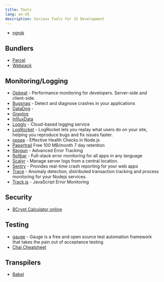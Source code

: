 ```yaml
---
title: Tools
lang: en-US
description: Various Tools for JS Development
---
```


* [ngrok](https://ngrok.com/)


## Bundlers

* [Parcel](https://parceljs.org/)
* [Webpack](https://webpack.js.org/)

## Monitoring/Logging

* [Opbeat](https://opbeat.com/) - Performance monitoring for developers. Server-side and client-side.
* [Bugsnag](https://bugsnag.com/) - Detect and diagnose crashes in your applications
* [DataDog](https://www.datadoghq.com) -
* [Graylog](https://www.graylog.org/)
* [InfluxData](https://influxdata.com/)
* [Loggly](https://www.loggly.com/) - Cloud-based logging service
* [LogRocket](https://logrocket.com/) - LogRocket lets you replay what users do on your site, helping you reproduce bugs and fix issues faster.
* [opsee](https://opsee.com/guides/nodechecks/) - Effective Health Checks in Node.js
* [Papertrail](https://papertrailapp.com/) Free 100 MB/month 7 day retention
* [Raygun](https://raygun.io/) - Advanced Error Tracking
* [Rollbar](https://rollbar.com/) - Full-stack error monitoring for all apps in any language
* [Scalyr](https://www.scalyr.com/product/centralized-log-management) - Manage server logs from a central location.
* [Sentry](https://getsentry.com/welcome/) - Provides real-time crash reporting for your web apps
* [Trace](https://trace.risingstack.com/) - Anomaly detection, distributed transaction tracking and process monitoring for your Nodejs services.
* [Track.js](https://trackjs.com/) - JavaScript Error Monitoring

## Security

* [BCrypt Calculator online](https://www.dailycred.com/article/bcrypt-calculator)


## Testing

* [gauge](https://gauge.org/) - Gauge is a free and open source test automation framework that takes the pain out of acceptance testing
* [Chai Cheatsheet](https://devhints.io/chai)

## Transpilers

* [Babel](https://babeljs.io/)